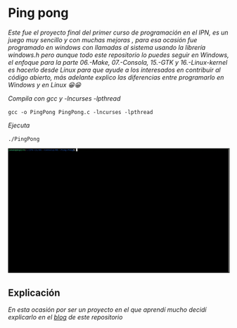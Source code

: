 # Ping pong

_Este fue el proyecto final del primer curso de programación en el IPN, es un juego muy sencillo y con muchas mejoras , para esa ocasión fue programado en windows con llamadas al sistema usando la librería windows.h pero aunque todo este repositorio lo puedes seguir en Windows, el enfoque para la parte 06.-Make, 07.-Consola, 15.-GTK y 16.-Linux-kernel es hacerlo desde Linux para que ayude a los interesados en contribuir al código abierto, más adelante explico las diferencias entre programarlo en Windows y en Linux 😁😁_

_Compila con gcc y -lncurses -lpthread_

```
gcc -o PingPong PingPong.c -lncurses -lpthread
```

_Ejecuta_

```
./PingPong
```

<img src=/00.-Sources/Gifs/PP.gif alt="#"/>

## Explicación 

_En esta ocasión por ser un proyecto en el que aprendí mucho decidí explicarlo en el [blog]() de este repositorio_


